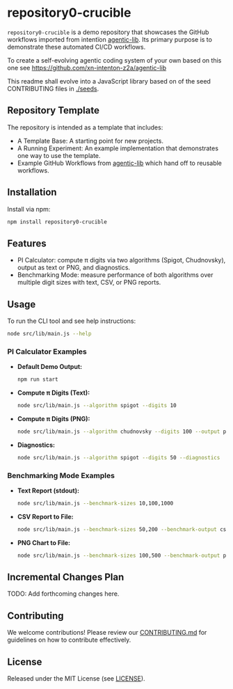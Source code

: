 # repository0-crucible

`repository0-crucible` is a demo repository that showcases the GitHub workflows imported from intentïon [agentic-lib](https://github.com/xn-intenton-z2a/agentic-lib). Its primary purpose is to demonstrate these automated CI/CD workflows.

To create a self-evolving agentic coding system of your own based on this one see https://github.com/xn-intenton-z2a/agentic-lib

This readme shall evolve into a JavaScript library based on of the seed CONTRIBUTING files in [./seeds](./seeds).

## Repository Template

The repository is intended as a template that includes:
* A Template Base: A starting point for new projects.
* A Running Experiment: An example implementation that demonstrates one way to use the template.
* Example GitHub Workflows from [agentic-lib](https://github.com/xn-intenton-z2a/agentic-lib) which hand off to reusable workflows.

## Installation

Install via npm:

```bash
npm install repository0-crucible
```

## Features

* PI Calculator: compute π digits via two algorithms (Spigot, Chudnovsky), output as text or PNG, and diagnostics.
* Benchmarking Mode: measure performance of both algorithms over multiple digit sizes with text, CSV, or PNG reports.

## Usage

To run the CLI tool and see help instructions:

```bash
node src/lib/main.js --help
```

### PI Calculator Examples

- **Default Demo Output:**
  ```bash
  npm run start
  ```

- **Compute π Digits (Text):**
  ```bash
  node src/lib/main.js --algorithm spigot --digits 10
  ```

- **Compute π Digits (PNG):**
  ```bash
  node src/lib/main.js --algorithm chudnovsky --digits 100 --output png --file pi100.png
  ```

- **Diagnostics:**
  ```bash
  node src/lib/main.js --algorithm spigot --digits 50 --diagnostics
  ```

### Benchmarking Mode Examples

- **Text Report (stdout):**
  ```bash
  node src/lib/main.js --benchmark-sizes 10,100,1000
  ```

- **CSV Report to File:**
  ```bash
  node src/lib/main.js --benchmark-sizes 50,200 --benchmark-output csv --benchmark-file benchmark.csv
  ```

- **PNG Chart to File:**
  ```bash
  node src/lib/main.js --benchmark-sizes 100,500 --benchmark-output png --benchmark-file performance.png
  ```

## Incremental Changes Plan

TODO: Add forthcoming changes here.

## Contributing

We welcome contributions! Please review our [CONTRIBUTING.md](./CONTRIBUTING.md) for guidelines on how to contribute effectively.

## License

Released under the MIT License (see [LICENSE](./LICENSE)).
